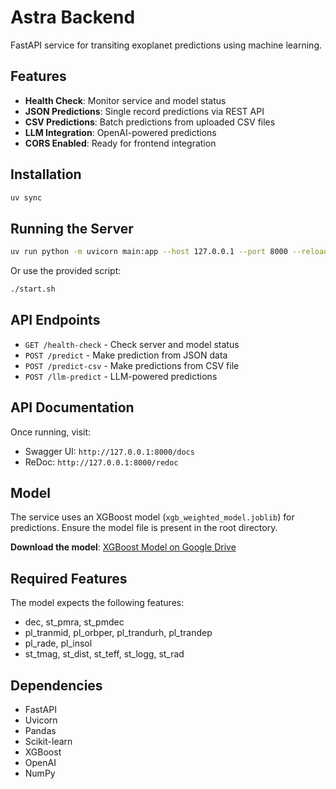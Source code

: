 # Astra Backend

FastAPI service for transiting exoplanet predictions using machine learning.

## Features

- **Health Check**: Monitor service and model status
- **JSON Predictions**: Single record predictions via REST API
- **CSV Predictions**: Batch predictions from uploaded CSV files
- **LLM Integration**: OpenAI-powered predictions
- **CORS Enabled**: Ready for frontend integration

## Installation

```bash
uv sync
```

## Running the Server

```bash
uv run python -m uvicorn main:app --host 127.0.0.1 --port 8000 --reload
```

Or use the provided script:

```bash
./start.sh
```

## API Endpoints

- `GET /health-check` - Check server and model status
- `POST /predict` - Make prediction from JSON data
- `POST /predict-csv` - Make predictions from CSV file
- `POST /llm-predict` - LLM-powered predictions

## API Documentation

Once running, visit:
- Swagger UI: `http://127.0.0.1:8000/docs`
- ReDoc: `http://127.0.0.1:8000/redoc`

## Model

The service uses an XGBoost model (`xgb_weighted_model.joblib`) for predictions. Ensure the model file is present in the root directory.

**Download the model**: [XGBoost Model on Google Drive](https://drive.google.com/file/d/15p3PAmKmgI8Yj6_9X4V-1sHSS9v6fiLF/view?usp=sharing)

## Required Features

The model expects the following features:
- dec, st_pmra, st_pmdec
- pl_tranmid, pl_orbper, pl_trandurh, pl_trandep
- pl_rade, pl_insol
- st_tmag, st_dist, st_teff, st_logg, st_rad

## Dependencies

- FastAPI
- Uvicorn
- Pandas
- Scikit-learn
- XGBoost
- OpenAI
- NumPy

